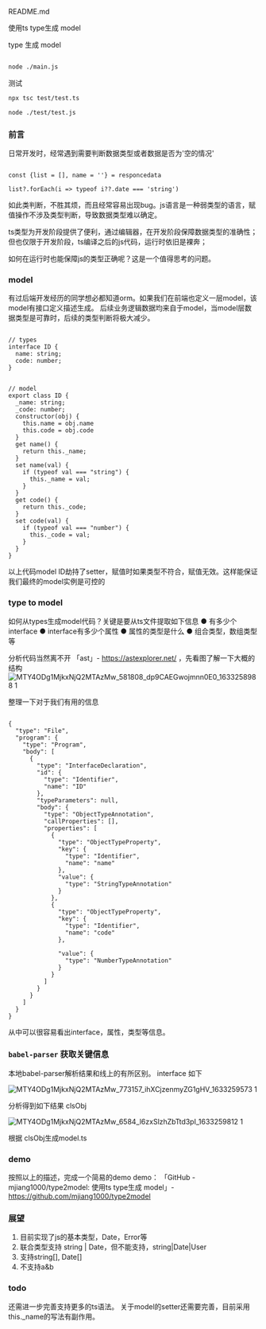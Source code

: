 README.md

使用ts type生成 model

 type 生成 model
```bash

node ./main.js 
```

测试
```bash
npx tsc test/test.ts

node ./test/test.js
```



### 前言
日常开发时，经常遇到需要判断数据类型或者数据是否为'空的情况'


```

const {list = [], name = ''} = responcedata

list?.forEach(i => typeof i??.date === 'string')

```

如此类判断，不胜其烦，而且经常容易出现bug。js语言是一种弱类型的语言，赋值操作不涉及类型判断，导致数据类型难以确定。

ts类型为开发阶段提供了便利，通过编辑器，在开发阶段保障数据类型的准确性；但也仅限于开发阶段，ts编译之后的js代码，运行时依旧是裸奔；

如何在运行时也能保障js的类型正确呢？这是一个值得思考的问题。

### model

有过后端开发经历的同学想必都知道orm。如果我们在前端也定义一层model，该model有接口定义描述生成。
后续业务逻辑数据均来自于model，当model层数据类型是可靠时，后续的类型判断将极大减少。

```

// types
interface ID {
  name: string;
  code: number;
}


// model
export class ID {
  _name: string;
  _code: number;
  constructor(obj) {
    this.name = obj.name
    this.code = obj.code
  }
  get name() {
    return this._name;
  }
  set name(val) {
    if (typeof val === "string") {
      this._name = val;
    }
  }
  get code() {
    return this._code;
  }
  set code(val) {
    if (typeof val === "number") {
      this._code = val;
    }
  }
}

```

以上代码model ID劫持了setter，赋值时如果类型不符合，赋值无效。这样能保证我们最终的model实例是可控的


### type to model
如何从types生成model代码？关键是要从ts文件提取如下信息
● 有多少个interface
● interface有多少个属性
● 属性的类型是什么
● 组合类型，数组类型等

分析代码当然离不开 「ast」- https://astexplorer.net/ ，先看图了解一下大概的结构
![MTY4ODg1MjkxNjQ2MTAzMw_581808_dp9CAEGwojmnn0E0_1633258988 1](https://user-images.githubusercontent.com/9973727/137670347-1a6cad96-d284-41a5-af62-6d967127e75b.png)


整理一下对于我们有用的信息

```

{
  "type": "File",
  "program": {
    "type": "Program",
    "body": [
      {
        "type": "InterfaceDeclaration",
        "id": {
          "type": "Identifier",
          "name": "ID"
        },
        "typeParameters": null,
        "body": {
          "type": "ObjectTypeAnnotation",
          "callProperties": [],
          "properties": [
            {
              "type": "ObjectTypeProperty",
              "key": {
                "type": "Identifier",
                "name": "name"
              },
              "value": {
                "type": "StringTypeAnnotation"
              }
            },
            {
              "type": "ObjectTypeProperty",
              "key": {
                "type": "Identifier",
                "name": "code"
              },
             
              "value": {
                "type": "NumberTypeAnnotation"
              }
            }
          ]
        }
      }
    ]
  }
}
```


从中可以很容易看出interface，属性，类型等信息。

### `babel-parser` 获取关键信息
本地babel-parser解析结果和线上的有所区别。
interface 如下

![MTY4ODg1MjkxNjQ2MTAzMw_773157_ihXCjzenmyZG1gHV_1633259573 1](https://user-images.githubusercontent.com/9973727/137670280-8fdff11c-caba-43bb-a97a-85d3f0c46c99.png)


分析得到如下结果 clsObj

![MTY4ODg1MjkxNjQ2MTAzMw_6584_l6zxSlzhZbTtd3pI_1633259812 1](https://user-images.githubusercontent.com/9973727/137670303-defeeb44-d9b4-4065-aac4-21416a30a24b.png)


根据 clsObj生成model.ts

### demo
按照以上的描述，完成一个简易的demo
demo：  「GitHub - mjiang1000/type2model: 使用ts type生成 model」- https://github.com/mjiang1000/type2model 

### 展望

1. 目前实现了js的基本类型，Date，Error等
2. 联合类型支持 string | Date，但不能支持，string|Date|User
3. 支持string[], Date[]
4. 不支持a&b

### todo
还需进一步完善支持更多的ts语法。
关于model的setter还需要完善，目前采用this._name的写法有副作用。








